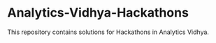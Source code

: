 # Analytics-Vidhya-Hackathons
This repository contains solutions for Hackathons in Analytics Vidhya.
